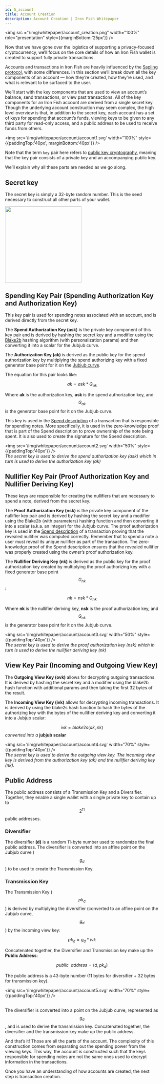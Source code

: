 ```yaml
---
id: 5_account
title: Account Creation
description: Account Creation | Iron Fish Whitepaper
---
```


<img src ="/img/whitepaper/account_creation.png" width="100%" role="presentation" style={{marginBottom:'25px'}} />

Now that we have gone over the logistics of supporting a privacy-focused cryptocurrency, we’ll focus on the core details of how an Iron Fish wallet is created to support fully private transactions.

Accounts and transactions in Iron Fish are heavily influenced by the [Sapling protocol](https://github.com/zcash/zips/blob/master/protocol/sapling.pdf), with some differences. In this section we’ll break down all the key components of an account — how they’re created, how they’re used, and what is relevant to be surfaced to the user.

We’ll start with the key components that are used to view an account’s balance, send transactions, or view past transactions. All of the key components for an Iron Fish account are derived from a single secret key. Though the underlying account construction may seem complex, the high level overview is that, in addition to the secret key, each account has a set of keys for spending that account’s funds, viewing keys to be given to any third party for read-only access, and a public address to be used to receive funds from others.

<img src='/img/whitepaper/account/account1.svg' width="100%" style={{paddingTop:'40px', marginBottom:'40px'}} />

Note that the term `key` pair here refers to [public key cryptography](https://en.wikipedia.org/wiki/Public-key_cryptography), meaning that the key pair consists of a private key and an accompanying public key.

We’ll explain why all these parts are needed as we go along.

## Secret key

The secret key is simply a 32-byte random number. This is the seed necessary to construct all other parts of your wallet.

<img src='/img/whitepaper/account/2_data_structure_models_secret_key.svg' width="250px" />

## Spending Key Pair (Spending Authorization Key and Authorization Key)

This key pair is used for spending notes associated with an account, and is derived directly from the secret key.

The **Spend Authorization Key (ask)** is the private key component of this key pair and is derived by hashing the secret key and a modifier using the [Blake2b](https://blake2.net/) hashing algorithm (with personalization params) and then converting it into a scalar for the Jubjub curve.

The **Authorization Key (ak)** is derived as the public key for the spend authorization key by multiplying the spend authorizing key with a fixed generator base point for it on the [Jubjub curve](https://docs.google.com/document/d/14KRwTuWNnLM6sKbItjB8agFaATDj02rktFBArpB92vI/edit#heading=h.z72856p4jl5q).

The equation for this pair looks like:

$$ak = ask * G_{ak}$$

Where **ak** is the authorization key, **ask** is the spend authorization key, and $$G_{ak}$$ is the generator base point for it on the Jubjub curve.

This key is used in the [Spend description](6_transaction.md#spend-description) of a transaction that is responsible for spending notes. More specifically, it is used in the zero-knowledge proof that is part of the Spend description to prove ownership of the note being spent. It is also used to create the signature for the Spend description.

<img src='/img/whitepaper/account/account2.svg' width="50%" style={{paddingTop:'40px'}} />
<br />
<em>The secret key is used to derive the spend authorization key (ask) which in turn is used to derive the authorization key (ak)</em>

## Nullifier Key Pair (Proof Authorization Key and Nullifier Deriving Key)

These keys are responsible for creating the nullifiers that are necessary to spend a note, derived from the secret key.

The **Proof Authorization Key (nsk)** is the private key component of the nullifier key pair and is derived by hashing the secret key and a modifier using the Blake2b (with parameters) hashing function and then converting it into a scalar (a.k.a. an integer) for the Jubjub curve. The proof authorization key is used in the [Spend description](6_transaction.md#spend-description) of a transaction proving that the revealed nullifier was computed correctly. Remember that to spend a note a user must reveal its unique nullifier as part of the transaction. The zero-knowledge proof of the Spend description ensures that the revealed nullifier was properly created using the owner’s proof authorization key.

The **Nullifier Deriving Key (nk)** is derived as the public key for the proof authorization key created by multiplying the proof authorizing key with a fixed generator base point $$G_{nk}$$:

$$nk = nsk * G_{nk}$$

Where **nk** is the nullifier deriving key, **nsk** is the proof authorization key, and $$G_{nk}$$ is the generator base point for it on the Jubjub curve.

<img src='/img/whitepaper/account/account3.svg' width="50%" style={{paddingTop:'40px'}} />
<br />
<em>The secret key is used to derive the proof authorization key (nsk) which in turn is used to derive the nullifier deriving key (nk)</em>

## View Key Pair (Incoming and Outgoing View Key)

The **Outgoing View Key (ovk)** allows for decrypting outgoing transactions. It is derived by hashing the secret key and a modifier using the blake2b hash function with additional params and then taking the first 32 bytes of the result.

The **Incoming View Key (ivk)** allows for decrypting incoming transactions. It is derived by using the blake2s hash function to hash the bytes of the authorizing key with the bytes of the nullifier deriving key and converting it into a Jubjub scalar:

$$ivk = blake2s(ak, nk)$$ <em>converted into a</em> **jubjub scalar**

<img src='/img/whitepaper/account/account4.svg' width="70%" style={{paddingTop:'40px'}} />
<br />
<em>The secret key is used to derive the outgoing view key. The incoming view key is derived from the authorization key (ak) and the nullifier deriving key (nk).</em>

## Public Address

The public address consists of a Transmission Key and a Diversifier. Together, they enable a single wallet with a single private key to contain up to $$2^{11}$$ public addresses.

### Diversifier

The diversifier **(d)** is a random 11-byte number used to randomize the final public address. The diversifier is converted into an affine point on the Jubjub curve ($$g_d$$) to be used to create the Transmission Key.

### Transmission Key

The Transmission Key ($$pk_d$$) is derived by multiplying the diversifier (converted to an affine point on the Jubjub curve, $$g_d$$) by the incoming view key:

$$pk_d = g_d * ivk$$

Concatenated together, the Diversifier and Transmission key make up the **Public Address**:

$$public \enspace address = (d, pk_d)$$

The public address is a 43-byte number (11 bytes for diversifier + 32 bytes for transmission key).

<img src='/img/whitepaper/account/account5.svg' width="70%" style={{paddingTop:'40px'}} />
<br />
<br />

The diversifier is converted into a point on the Jubjub curve, represented as $$g_{d}$$, and is used to derive the transmission key. Concatenated together, the diversifier and the transmission key make up the public address.

And that’s it! Those are all the parts of the account. The complexity of this construction comes from separating out the spending power from the viewing keys. This way, the account is constructed such that the keys responsible for spending notes are not the same ones used to decrypt information in the transactions.

Once you have an understanding of how accounts are created, the next step is transaction creation.

